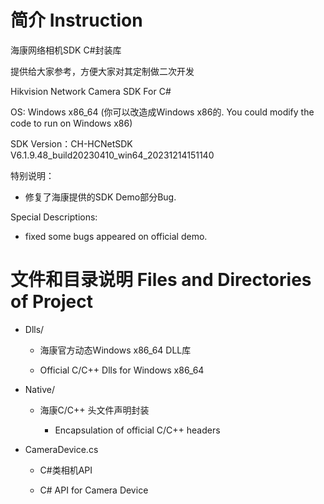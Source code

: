 # 简介 Instruction

海康网络相机SDK C#封装库

提供给大家参考，方便大家对其定制做二次开发

Hikvision Network Camera SDK For C#

OS: Windows x86_64 (你可以改造成Windows x86的. You could modify the code to run on Windows x86)

SDK Version：CH-HCNetSDK V6.1.9.48_build20230410_win64_20231214151140

特别说明：

- 修复了海康提供的SDK Demo部分Bug.


Special Descriptions:

- fixed some bugs appeared on official demo.


# 文件和目录说明 Files and Directories of Project

- Dlls/ 
  
	- 海康官方动态Windows x86_64 DLL库

	- Official C/C++ Dlls for Windows x86_64

- Native/ 

  - 海康C/C++ 头文件声明封装

	- Encapsulation of official C/C++ headers

- CameraDevice.cs
  
	- C#类相机API

	- C# API for Camera Device
